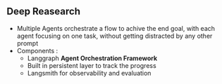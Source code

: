 ## Deep Reasearch
- Multiple Agents orchestrate a flow to achive the end goal, with each agent focusing on one task, without getting distracted by any other prompt
- Components :
  - Langgraph **Agent Orchestration Framework**
  - Built in persistent layer to track the progress
  - Langsmith for observability and evaluation
  